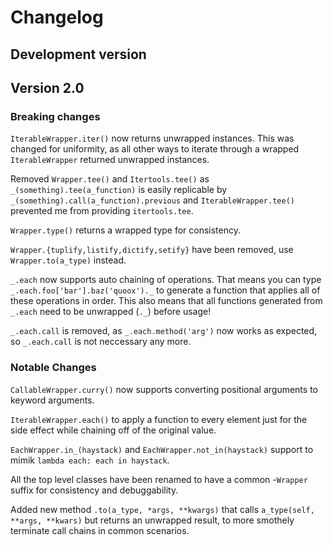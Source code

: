# Changelog

## Development version

## Version 2.0

### Breaking changes

`IterableWrapper.iter()` now returns unwrapped instances. This was changed for uniformity, as all other ways to iterate through a wrapped `IterableWrapper` returned unwrapped instances.

Removed `Wrapper.tee()` and `Itertools.tee()` as `_(something).tee(a_function)` is easily replicable by `_(something).call(a_function).previous` and `IterableWrapper.tee()` prevented me from providing `itertools.tee`.

`Wrapper.type()` returns a wrapped type for consistency.

`Wrapper.{tuplify,listify,dictify,setify}` have been removed, use `Wrapper.to(a_type)` instead.

`_.each` now supports auto chaining of operations. That means you can type `_.each.foo['bar'].baz('quoox')._` to generate a function that applies all of these operations in order. This also means that all functions generated from `_.each` need to be unwrapped (`._`) before usage!

`_.each.call` is removed, as `_.each.method('arg')` now works as expected, so `_.each.call` is not neccessary any more.

### Notable Changes

`CallableWrapper.curry()` now supports converting positional arguments to keyword arguments.

`IterableWrapper.each()` to apply a function to every element just for the side effect while chaining off of the original value.

`EachWrapper.in_(haystack)` and `EachWrapper.not_in(haystack)` support to mimik `lambda each: each in haystack`.

All the top level classes have been renamed to have a common -`Wrapper` suffix for consistency and debuggability.

Added new method `.to(a_type, *args, **kwargs)` that calls `a_type(self, **args, **kwars)` but returns an unwrapped result, to more smothely terminate call chains in common scenarios.
